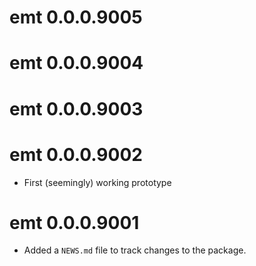 # emt 0.0.0.9005

# emt 0.0.0.9004

# emt 0.0.0.9003

# emt 0.0.0.9002

* First (seemingly) working prototype

# emt 0.0.0.9001

* Added a `NEWS.md` file to track changes to the package.
